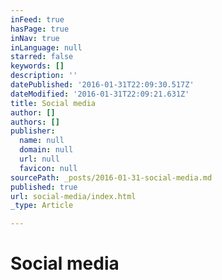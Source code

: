 ```yaml
---
inFeed: true
hasPage: true
inNav: true
inLanguage: null
starred: false
keywords: []
description: ''
datePublished: '2016-01-31T22:09:30.517Z'
dateModified: '2016-01-31T22:09:21.631Z'
title: Social media
author: []
authors: []
publisher:
  name: null
  domain: null
  url: null
  favicon: null
sourcePath: _posts/2016-01-31-social-media.md
published: true
url: social-media/index.html
_type: Article

---
```

# Social media